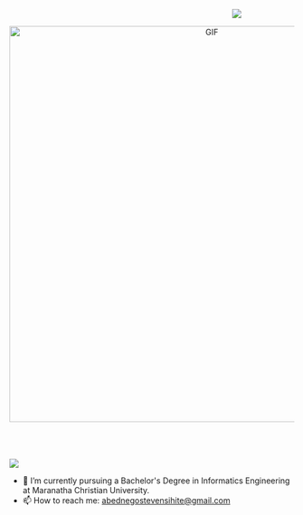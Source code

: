 



<p align="center">
  <img style="margin-left:300px" src="https://readme-typing-svg.herokuapp.com/?lines=Hi+there+👋;Abednego+Steven+here!&font=Fira%20Code&center=true&width=380&height=55">
</p>



<div align="center">
<img hight="300" width="700" alt="GIF" align="center" src="https://thumbs.gfycat.com/DirectFocusedHoatzin-size_restricted.gif">
</div>
<br>
<br>
<br>

![](https://komarev.com/ghpvc/?username=programmingBae&label=PROFILE+VIEWS)


- 🔭 I’m currently pursuing a Bachelor's Degree in Informatics Engineering at Maranatha Christian University.
- 📫 How to reach me: abednegostevensihite@gmail.com


